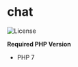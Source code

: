 # chat

![License](https://img.shields.io/badge/license-MIT-blue.svg?style=flat-square)

**Required PHP Version**

- PHP 7
